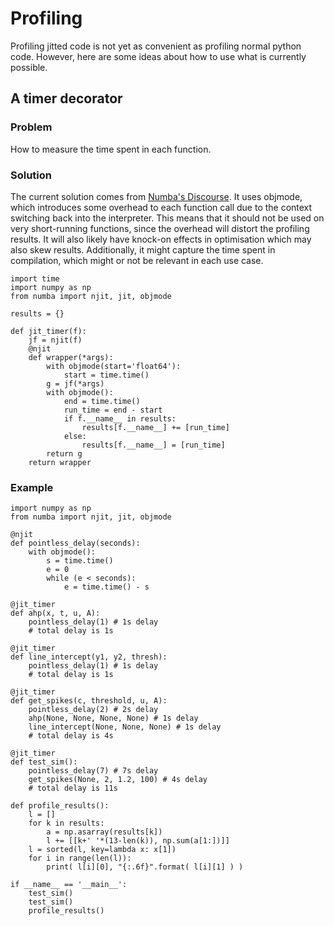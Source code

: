 # Profiling

Profiling jitted code is not yet as convenient as profiling normal python code.
However, here are some ideas about how to use what is currently possible.

## A timer decorator

### Problem
How to measure the time spent in each function.

### Solution
The current solution comes from [Numba's Discourse](https://numba.discourse.group/t/profiling-with-a-decorator-and-njit/55/8).
It uses objmode, which introduces some overhead to each function call due 
to the context switching back into the interpreter.
 This means that it should not be used on very short-running functions, since 
 the overhead will distort the profiling results.  It will also likely have 
 knock-on effects in optimisation which may also skew results. Additionally, 
 it might capture the time spent in compilation, which might or not be 
 relevant in each use case.
 
  
```{code-block} python
import time
import numpy as np
from numba import njit, jit, objmode

results = {}

def jit_timer(f):
    jf = njit(f)
    @njit
    def wrapper(*args):
        with objmode(start='float64'):
            start = time.time()
        g = jf(*args)
        with objmode():
            end = time.time()
            run_time = end - start
            if f.__name__ in results:
                results[f.__name__] += [run_time]
            else:
                results[f.__name__] = [run_time]
        return g
    return wrapper
```

### Example

```{code-block} python
import numpy as np
from numba import njit, jit, objmode

@njit
def pointless_delay(seconds):
    with objmode():
        s = time.time()
        e = 0
        while (e < seconds):
            e = time.time() - s

@jit_timer
def ahp(x, t, u, A):
    pointless_delay(1) # 1s delay
    # total delay is 1s

@jit_timer
def line_intercept(y1, y2, thresh):
    pointless_delay(1) # 1s delay
    # total delay is 1s

@jit_timer
def get_spikes(c, threshold, u, A):
    pointless_delay(2) # 2s delay
    ahp(None, None, None, None) # 1s delay
    line_intercept(None, None, None) # 1s delay
    # total delay is 4s

@jit_timer
def test_sim():
    pointless_delay(7) # 7s delay
    get_spikes(None, 2, 1.2, 100) # 4s delay
    # total delay is 11s

def profile_results():
    l = []
    for k in results:
        a = np.asarray(results[k])
        l += [[k+' '*(13-len(k)), np.sum(a[1:])]]
    l = sorted(l, key=lambda x: x[1])
    for i in range(len(l)):
        print( l[i][0], "{:.6f}".format( l[i][1] ) )

if __name__ == '__main__':
    test_sim()
    test_sim()
    profile_results()
```